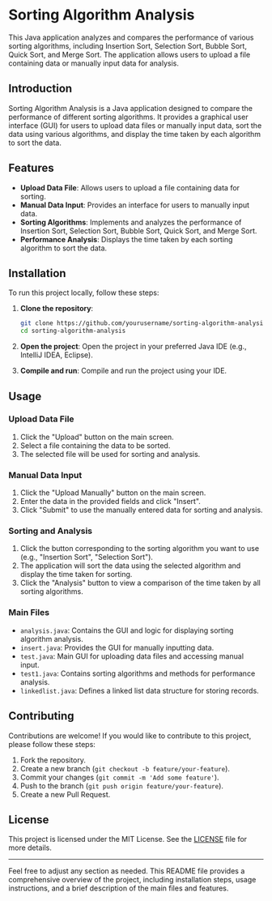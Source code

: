 # Sorting Algorithm Analysis

This Java application analyzes and compares the performance of various sorting algorithms, including Insertion Sort, Selection Sort, Bubble Sort, Quick Sort, and Merge Sort. The application allows users to upload a file containing data or manually input data for analysis.

## Introduction

Sorting Algorithm Analysis is a Java application designed to compare the performance of different sorting algorithms. It provides a graphical user interface (GUI) for users to upload data files or manually input data, sort the data using various algorithms, and display the time taken by each algorithm to sort the data.

## Features

- **Upload Data File**: Allows users to upload a file containing data for sorting.
- **Manual Data Input**: Provides an interface for users to manually input data.
- **Sorting Algorithms**: Implements and analyzes the performance of Insertion Sort, Selection Sort, Bubble Sort, Quick Sort, and Merge Sort.
- **Performance Analysis**: Displays the time taken by each sorting algorithm to sort the data.

## Installation

To run this project locally, follow these steps:

1. **Clone the repository**:
    ```sh
    git clone https://github.com/yourusername/sorting-algorithm-analysis.git
    cd sorting-algorithm-analysis
    ```

2. **Open the project**: Open the project in your preferred Java IDE (e.g., IntelliJ IDEA, Eclipse).

3. **Compile and run**: Compile and run the project using your IDE.

## Usage

### Upload Data File

1. Click the "Upload" button on the main screen.
2. Select a file containing the data to be sorted.
3. The selected file will be used for sorting and analysis.

### Manual Data Input

1. Click the "Upload Manually" button on the main screen.
2. Enter the data in the provided fields and click "Insert".
3. Click "Submit" to use the manually entered data for sorting and analysis.

### Sorting and Analysis

1. Click the button corresponding to the sorting algorithm you want to use (e.g., "Insertion Sort", "Selection Sort").
2. The application will sort the data using the selected algorithm and display the time taken for sorting.
3. Click the "Analysis" button to view a comparison of the time taken by all sorting algorithms.


### Main Files

- `analysis.java`: Contains the GUI and logic for displaying sorting algorithm analysis.
- `insert.java`: Provides the GUI for manually inputting data.
- `test.java`: Main GUI for uploading data files and accessing manual input.
- `test1.java`: Contains sorting algorithms and methods for performance analysis.
- `linkedlist.java`: Defines a linked list data structure for storing records.

## Contributing

Contributions are welcome! If you would like to contribute to this project, please follow these steps:

1. Fork the repository.
2. Create a new branch (`git checkout -b feature/your-feature`).
3. Commit your changes (`git commit -m 'Add some feature'`).
4. Push to the branch (`git push origin feature/your-feature`).
5. Create a new Pull Request.

## License

This project is licensed under the MIT License. See the [LICENSE](LICENSE) file for more details.

---

Feel free to adjust any section as needed. This README file provides a comprehensive overview of the project, including installation steps, usage instructions, and a brief description of the main files and features.



